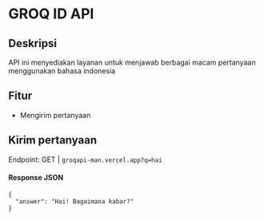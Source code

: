 # GROQ ID API

## Deskripsi

API ini menyediakan layanan untuk menjawab berbagai macam pertanyaan menggunakan bahasa indonesia

## Fitur
- Mengirim pertanyaan

## Kirim pertanyaan

Endpoint: GET | `groqapi-man.vercel.app?q=hai`
#### Response JSON
```
{
  "answer": "Hai! Bagaimana kabar?"
}
```